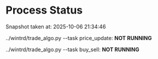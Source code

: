 # Process Status

Snapshot taken at: 2025-10-06 21:34:46

../wintrd/trade_algo.py --task price_update: **NOT RUNNING**

../wintrd/trade_algo.py --task buy_sell: **NOT RUNNING**

